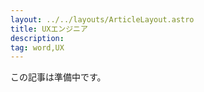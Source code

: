 ```yaml
---
layout: ../../layouts/ArticleLayout.astro
title: UXエンジニア
description:
tag: word,UX
---
```


この記事は準備中です。